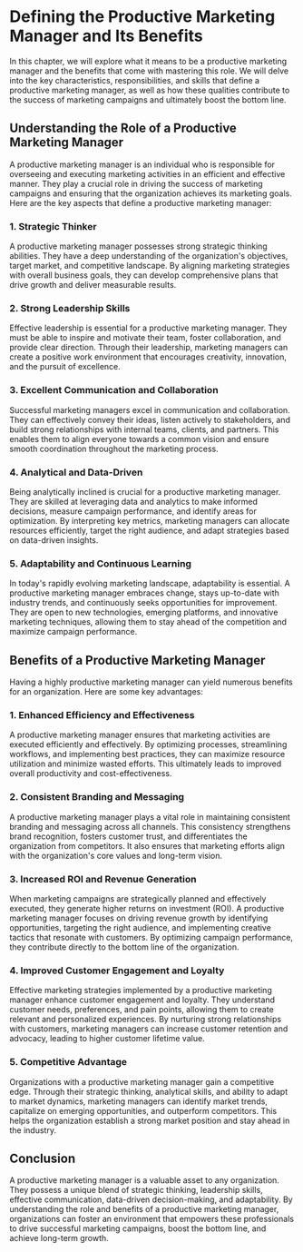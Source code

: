 Defining the Productive Marketing Manager and Its Benefits
===================================================================

In this chapter, we will explore what it means to be a productive marketing manager and the benefits that come with mastering this role. We will delve into the key characteristics, responsibilities, and skills that define a productive marketing manager, as well as how these qualities contribute to the success of marketing campaigns and ultimately boost the bottom line.

Understanding the Role of a Productive Marketing Manager
--------------------------------------------------------

A productive marketing manager is an individual who is responsible for overseeing and executing marketing activities in an efficient and effective manner. They play a crucial role in driving the success of marketing campaigns and ensuring that the organization achieves its marketing goals. Here are the key aspects that define a productive marketing manager:

### 1. Strategic Thinker

A productive marketing manager possesses strong strategic thinking abilities. They have a deep understanding of the organization's objectives, target market, and competitive landscape. By aligning marketing strategies with overall business goals, they can develop comprehensive plans that drive growth and deliver measurable results.

### 2. Strong Leadership Skills

Effective leadership is essential for a productive marketing manager. They must be able to inspire and motivate their team, foster collaboration, and provide clear direction. Through their leadership, marketing managers can create a positive work environment that encourages creativity, innovation, and the pursuit of excellence.

### 3. Excellent Communication and Collaboration

Successful marketing managers excel in communication and collaboration. They can effectively convey their ideas, listen actively to stakeholders, and build strong relationships with internal teams, clients, and partners. This enables them to align everyone towards a common vision and ensure smooth coordination throughout the marketing process.

### 4. Analytical and Data-Driven

Being analytically inclined is crucial for a productive marketing manager. They are skilled at leveraging data and analytics to make informed decisions, measure campaign performance, and identify areas for optimization. By interpreting key metrics, marketing managers can allocate resources efficiently, target the right audience, and adapt strategies based on data-driven insights.

### 5. Adaptability and Continuous Learning

In today's rapidly evolving marketing landscape, adaptability is essential. A productive marketing manager embraces change, stays up-to-date with industry trends, and continuously seeks opportunities for improvement. They are open to new technologies, emerging platforms, and innovative marketing techniques, allowing them to stay ahead of the competition and maximize campaign performance.

Benefits of a Productive Marketing Manager
------------------------------------------

Having a highly productive marketing manager can yield numerous benefits for an organization. Here are some key advantages:

### 1. Enhanced Efficiency and Effectiveness

A productive marketing manager ensures that marketing activities are executed efficiently and effectively. By optimizing processes, streamlining workflows, and implementing best practices, they can maximize resource utilization and minimize wasted efforts. This ultimately leads to improved overall productivity and cost-effectiveness.

### 2. Consistent Branding and Messaging

A productive marketing manager plays a vital role in maintaining consistent branding and messaging across all channels. This consistency strengthens brand recognition, fosters customer trust, and differentiates the organization from competitors. It also ensures that marketing efforts align with the organization's core values and long-term vision.

### 3. Increased ROI and Revenue Generation

When marketing campaigns are strategically planned and effectively executed, they generate higher returns on investment (ROI). A productive marketing manager focuses on driving revenue growth by identifying opportunities, targeting the right audience, and implementing creative tactics that resonate with customers. By optimizing campaign performance, they contribute directly to the bottom line of the organization.

### 4. Improved Customer Engagement and Loyalty

Effective marketing strategies implemented by a productive marketing manager enhance customer engagement and loyalty. They understand customer needs, preferences, and pain points, allowing them to create relevant and personalized experiences. By nurturing strong relationships with customers, marketing managers can increase customer retention and advocacy, leading to higher customer lifetime value.

### 5. Competitive Advantage

Organizations with a productive marketing manager gain a competitive edge. Through their strategic thinking, analytical skills, and ability to adapt to market dynamics, marketing managers can identify market trends, capitalize on emerging opportunities, and outperform competitors. This helps the organization establish a strong market position and stay ahead in the industry.

Conclusion
----------

A productive marketing manager is a valuable asset to any organization. They possess a unique blend of strategic thinking, leadership skills, effective communication, data-driven decision-making, and adaptability. By understanding the role and benefits of a productive marketing manager, organizations can foster an environment that empowers these professionals to drive successful marketing campaigns, boost the bottom line, and achieve long-term growth.
